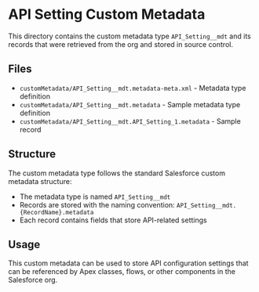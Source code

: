# API Setting Custom Metadata

This directory contains the custom metadata type `API_Setting__mdt` and its records that were retrieved from the org and stored in source control.

## Files

- `customMetadata/API_Setting__mdt.metadata-meta.xml` - Metadata type definition
- `customMetadata/API_Setting__mdt.metadata` - Sample metadata type definition
- `customMetadata/API_Setting__mdt.API_Setting_1.metadata` - Sample record

## Structure

The custom metadata type follows the standard Salesforce custom metadata structure:
- The metadata type is named `API_Setting__mdt`
- Records are stored with the naming convention: `API_Setting__mdt.{RecordName}.metadata`
- Each record contains fields that store API-related settings

## Usage

This custom metadata can be used to store API configuration settings that can be referenced by Apex classes, flows, or other components in the Salesforce org.
